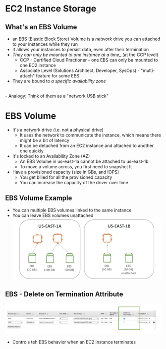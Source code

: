 # EC2 Instance Storage

## What's an EBS Volume
  - an EBS (Elastic Block Store) Volume is a _network_ drive you can attached to your instances while they run
  - It allows your instances to persist data, even after their termination
  - _They can only be mounted to one instance at a time__ (at the CCP level)
    - CCP - Certified Cloud Practioner - one EBS can only be mounted to one EC2 instance 
    - Associate Level (Solutions Architect, Developer, SysOps) - "multi-attach" feature for some EBS
  - They are bound to _a specific availability zone_

  <br>
  - Analogy: Think of them as a "network USB stick"
  
# EBS Volume
  - It's a network drive (i.e. not a physical drive)
    - It uses the network to communicate the instance, which means there might be a bit of latency
    - It can be detached from an EC2 instance and attached to another one quickly
  - It's locked to an Availability Zone (AZ)
    - An EBS Volume in us-east-1a cannot be attached to us-east-1b
    - To move a volume across, you first need to snapshot It
  - Have a provisioned capacity (size in GBs, and IOPS)
    - You get billed for all the provisioned capacity
    - You can increase the capacity of the driver over time

## EBS Volume Example
  - You can multiple EBS volumes linked to the same instance
  - You can leave EBS volumes unattached
![EBS Volume Example](https://github.com/granzb11/udemy-cloud-practitioner/blob/main/images/ebs-volume-example.png)

## EBS - Delete on Termination Attribute
![EBS Delete on Termination](https://github.com/granzb11/udemy-cloud-practitioner/blob/main/images/ebs-delete-on-termination.png)
  - Controls teh EBS behavior when an EC2 instance terminates
